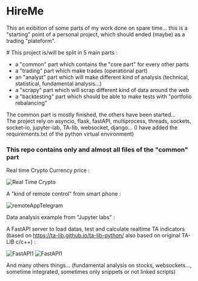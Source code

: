 # HireMe

This an exibition of some parts of my work done on spare time...
this is a "starting" point of a personal project, which should ended (maybe) as a trading "plateform".


# This project is/will be split in 5 main parts : 
  - a "common" part which contains the "core part" for every other parts
  - a "trading" part which make trades (operational part)
  - an "analyst" part which will make different kind of analysis (technical, statistical, fundamental analysis...)
  - a "scrapy" part which will scrap different kind of data around the web
  - a "backtesting" part which should be able to make tests with "portfolio rebalancing"
    
The common part is mostly finished, the others have been started...                                                                              
The project rely on asyncio, flask, fastAPI, multiprocess, threads, sockets, socket-io, jupyter-lab, TA-lib, websocket, django... 
(I have added the requirements.txt of the python virtual environment)




<h3>This repo contains only and almost all files of the "common" part </h3>



Real time Crypto Currency price :

![Real Time Crypto](https://github.com/toto1234567890/HireMe/edit/main/crypto.png)


 
A "kind of remote control" from smart phone :

![remoteAppTelegram](https://github.com/toto1234567890/HireMe/edit/main/remoteAppTelegram.png)


Data analysis example from "Jupyter labs" : 




A FastAPI server to load datas, test and calculate realtime TA indicators (based on https://ta-lib.github.io/ta-lib-python/ also based on original TA-LIB c/c++) :

![FastAPI1](https://github.com/toto1234567890/HireMe/edit/main/remoteAppTelegram.png)
![FastAPI1](https://github.com/toto1234567890/HireMe/edit/main/remoteAppTelegram.png)




And many others things... (fundamental analysis on stocks, websockets..., sometime integrated, sometimes only snippets or not linked scripts)



